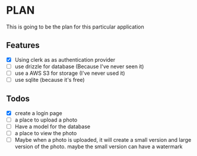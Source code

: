 # PLAN

This is going to be the plan for this particular application

## Features

- [x] Using clerk as as authentication provider
- [ ] use drizzle for database (Because I've never seen it)
- [ ] use a AWS S3 for storage (I've never used it)
- [ ] use sqlite (because it's free)

## Todos

- [x] create a login page
- [ ] a place to upload a photo
- [ ] Have a model for the database
- [ ] a place to view the photo
- [ ] Maybe when a photo is uploaded, it will create a small version and large version of the photo. maybe the small version can have a watermark
